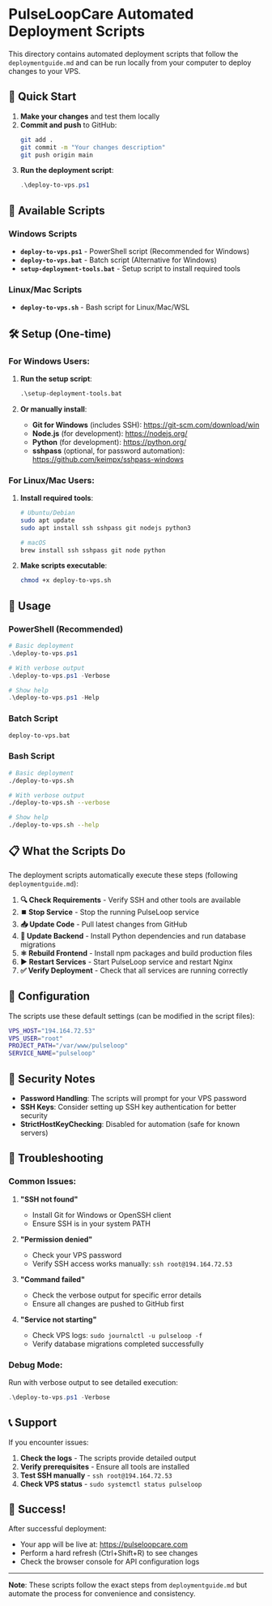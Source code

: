 # PulseLoopCare Automated Deployment Scripts

This directory contains automated deployment scripts that follow the `deploymentguide.md` and can be run locally from your computer to deploy changes to your VPS.

## 🚀 Quick Start

1. **Make your changes** and test them locally
2. **Commit and push** to GitHub:
   ```bash
   git add .
   git commit -m "Your changes description"
   git push origin main
   ```
3. **Run the deployment script**:
   ```powershell
   .\deploy-to-vps.ps1
   ```

## 📁 Available Scripts

### Windows Scripts
- **`deploy-to-vps.ps1`** - PowerShell script (Recommended for Windows)
- **`deploy-to-vps.bat`** - Batch script (Alternative for Windows)
- **`setup-deployment-tools.bat`** - Setup script to install required tools

### Linux/Mac Scripts
- **`deploy-to-vps.sh`** - Bash script for Linux/Mac/WSL

## 🛠️ Setup (One-time)

### For Windows Users:

1. **Run the setup script**:
   ```cmd
   .\setup-deployment-tools.bat
   ```

2. **Or manually install**:
   - **Git for Windows** (includes SSH): https://git-scm.com/download/win
   - **Node.js** (for development): https://nodejs.org/
   - **Python** (for development): https://python.org/
   - **sshpass** (optional, for password automation): https://github.com/keimpx/sshpass-windows

### For Linux/Mac Users:

1. **Install required tools**:
   ```bash
   # Ubuntu/Debian
   sudo apt update
   sudo apt install ssh sshpass git nodejs python3

   # macOS
   brew install ssh sshpass git node python
   ```

2. **Make scripts executable**:
   ```bash
   chmod +x deploy-to-vps.sh
   ```

## 🎯 Usage

### PowerShell (Recommended)
```powershell
# Basic deployment
.\deploy-to-vps.ps1

# With verbose output
.\deploy-to-vps.ps1 -Verbose

# Show help
.\deploy-to-vps.ps1 -Help
```

### Batch Script
```cmd
deploy-to-vps.bat
```

### Bash Script
```bash
# Basic deployment
./deploy-to-vps.sh

# With verbose output
./deploy-to-vps.sh --verbose

# Show help
./deploy-to-vps.sh --help
```

## 📋 What the Scripts Do

The deployment scripts automatically execute these steps (following `deploymentguide.md`):

1. **🔍 Check Requirements** - Verify SSH and other tools are available
2. **⏹️ Stop Service** - Stop the running PulseLoop service
3. **📥 Update Code** - Pull latest changes from GitHub
4. **🐍 Update Backend** - Install Python dependencies and run database migrations
5. **⚛️ Rebuild Frontend** - Install npm packages and build production files
6. **▶️ Restart Services** - Start PulseLoop service and restart Nginx
7. **✅ Verify Deployment** - Check that all services are running correctly

## 🔧 Configuration

The scripts use these default settings (can be modified in the script files):

```bash
VPS_HOST="194.164.72.53"
VPS_USER="root"
PROJECT_PATH="/var/www/pulseloop"
SERVICE_NAME="pulseloop"
```

## 🔐 Security Notes

- **Password Handling**: The scripts will prompt for your VPS password
- **SSH Keys**: Consider setting up SSH key authentication for better security
- **StrictHostKeyChecking**: Disabled for automation (safe for known servers)

## 🐛 Troubleshooting

### Common Issues:

1. **"SSH not found"**
   - Install Git for Windows or OpenSSH client
   - Ensure SSH is in your system PATH

2. **"Permission denied"**
   - Check your VPS password
   - Verify SSH access works manually: `ssh root@194.164.72.53`

3. **"Command failed"**
   - Check the verbose output for specific error details
   - Ensure all changes are pushed to GitHub first

4. **"Service not starting"**
   - Check VPS logs: `sudo journalctl -u pulseloop -f`
   - Verify database migrations completed successfully

### Debug Mode:

Run with verbose output to see detailed execution:
```powershell
.\deploy-to-vps.ps1 -Verbose
```

## 📞 Support

If you encounter issues:

1. **Check the logs** - The scripts provide detailed output
2. **Verify prerequisites** - Ensure all tools are installed
3. **Test SSH manually** - `ssh root@194.164.72.53`
4. **Check VPS status** - `sudo systemctl status pulseloop`

## 🎉 Success!

After successful deployment:
- Your app will be live at: https://pulseloopcare.com
- Perform a hard refresh (Ctrl+Shift+R) to see changes
- Check the browser console for API configuration logs

---

**Note**: These scripts follow the exact steps from `deploymentguide.md` but automate the process for convenience and consistency.
